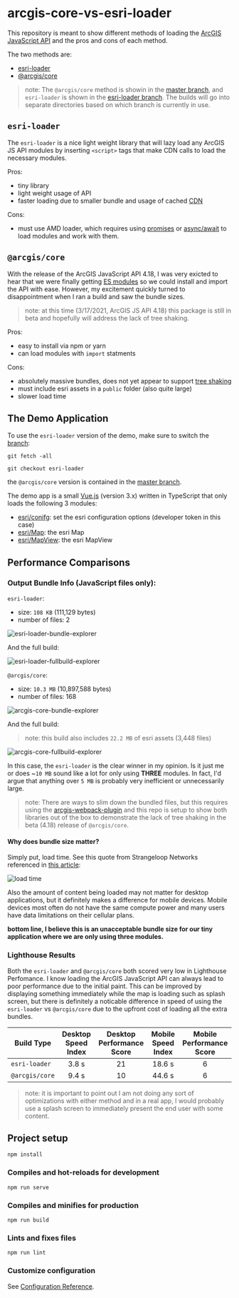 # arcgis-core-vs-esri-loader

This repository is meant to show different methods of loading the [ArcGIS JavaScript API](https://developers.arcgis.com/javascript/latest/) and the pros and cons of each method.

The two methods are:

* [esri-loader](https://github.com/Esri/esri-loader)
* [@arcgis/core](https://www.npmjs.com/package/@arcgis/core)

> note: The `@arcgis/core` method is showin in the [master branch](https://github.com/CalebM1987/arcgis-core-vs-esri-loader/tree/master), and `esri-loader` is shown in the [esri-loader branch](https://github.com/CalebM1987/arcgis-core-vs-esri-loader/tree/esri-loader).  The builds will go into separate directories based on which branch is currently in use.


## `esri-loader`

The `esri-loader` is a nice light weight library that will lazy load any ArcGIS JS API modules by inserting `<script>` tags that make CDN calls to load the necessary modules.  

Pros:

* tiny library
* light weight usage of API
* faster loading due to smaller bundle and usage of cached [CDN](https://www.globaldots.com/content-delivery-network-explained) 

Cons:

* must use AMD loader, which requires using [promises](https://developer.mozilla.org/en-US/docs/Web/JavaScript/Reference/Global_Objects/Promise) or [async/await](https://developer.mozilla.org/en-US/docs/Learn/JavaScript/Asynchronous/Async_await) to load modules and work with them.

## `@arcgis/core`

With the release of the ArcGIS JavaScript API 4.18, I was very exicted to hear that we were finally getting [ES modules](https://developer.mozilla.org/en-US/docs/Web/JavaScript/Guide/Modules) so we could install and import the API with ease.  However, my excitement quickly turned to disappointment when I ran a build and saw the bundle sizes. 

> note: at this time (3/17/2021, ArcGIS JS API 4.18) this package is still in beta and hopefully will address the lack of tree shaking.

Pros: 

* easy to install via npm or yarn
* can load modules with `import` statments

Cons:

* absolutely massive bundles, does not yet appear to support [tree shaking](https://developers.google.com/web/fundamentals/performance/optimizing-javascript/tree-shaking)
* must include esri assets in a `public` folder (also quite large)
* slower load time

## The Demo Application

To use the `esri-loader` version of the demo, make sure to switch the [branch](https://github.com/CalebM1987/arcgis-core-vs-esri-loader/tree/esri-loader):

```
git fetch -all

git checkout esri-loader
```

the `@arcgis/core` version is contained in the [master branch](https://github.com/CalebM1987/arcgis-core-vs-esri-loader/tree/esri-loader).


The demo app is a small [Vue.js](https://vuejs.org/) (version 3.x) written in TypeScript that only loads the following 3 modules:

* [esri/conifg](https://developers.arcgis.com/javascript/latest/api-reference/esri-config.html): set the esri configuration options (developer token in this case)
* [esri/Map](https://developers.arcgis.com/javascript/latest/api-reference/esri-Map.html): the esri Map
* [esri/MapView](https://developers.arcgis.com/javascript/latest/api-reference/esri-views-MapView.html): the esri MapView

## Performance Comparisons

### Output Bundle Info (JavaScript files only):

`esri-loader`:

* size: `108 KB` (111,129 bytes)
* number of files: 2

![esri-loader-bundle-explorer](./images/esri-loader-bundle-explorer.png)

And the full build:

![esri-loader-fullbuild-explorer](./images/esri-loader-fullbuild-explorer.png)

`@arcgis/core`:

* size: `10.3 MB` (10,897,588 bytes)
* number of files: 168


![arcgis-core-bundle-explorer](./images/arcgis-core-bundle-explorer.png)

And the full build:

> note: this build also includes `22.2 MB` of esri assets (3,448 files)

![arcgis-core-fullbuild-explorer](./images/arcgis-core-fullbuild-explorer.png)

In this case, the `esri-loader` is the clear winner in my opinion.  Is it just me or does ~`10 MB` sound like a lot for only using **THREE** modules.  In fact, I'd argue that anything over `5 MB` is probably very inefficient or unnecessarily large.

> note: There are ways to slim down the bundled files, but this requires using the [arcgis-webpack-plugin](https://github.com/Esri/arcgis-webpack-plugin) and this repo is setup to show both libraries out of the box to demonstrate the lack of tree shaking in the beta (4.18) release of `@arcgis/core`.

#### Why does bundle size matter?

Simply put, load time. See this quote from Strangeloop Networks referenced in [this article](https://betterprogramming.pub/reducing-js-bundle-size-58dc39c10f9c):

![load time](./images/load-time-quote.PNG)

Also the amount of content being loaded may not matter for desktop applications, but it definitely makes a difference for mobile devices. Mobile devices most often do not have the same compute power and many users have data limitations on their cellular plans.

**bottom line, I believe this is an unacceptable bundle size for our tiny application where we are only using three modules.**

### Lighthouse Results

Both the `esri-loader` and `@arcgis/core` both scored very low in Lighthouse Perfomance.  I know loading the ArcGIS JavaScript API can always lead to poor performance due to the initial paint.  This can be improved by displaying something immediately while the map is loading such as splash screen, but there is definitely a noticable difference in speed of using the `esri-loader` vs `@arcgis/core` due to the upfront cost of loading all the extra bundles.


| Build Type     | Desktop Speed Index | Desktop Performance Score  | Mobile Speed Index | Mobile Performance Score  |
|----------------|:-------------------:|:--------------------------:|:------------------:|:-------------------------:|
| `esri-loader`  |        3.8 s        |             21             |       18.6 s       |             6             |
| `@arcgis/core` |        9.4 s        |             10             |       44.6 s       |             6             |


> note: it is important to point out I am not doing any sort of optimizations with either method and in a real app, I would probably use a splash screen to immediately present the end user with some content.

## Project setup
```
npm install
```

### Compiles and hot-reloads for development
```
npm run serve
```

### Compiles and minifies for production
```
npm run build
```

### Lints and fixes files
```
npm run lint
```

### Customize configuration
See [Configuration Reference](https://cli.vuejs.org/config/).
